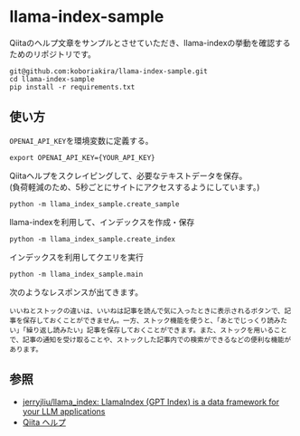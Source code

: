 # llama-index-sample

Qiitaのヘルプ文章をサンプルとさせていただき、llama-indexの挙動を確認するためのリポジトリです。

```
git@github.com:koboriakira/llama-index-sample.git
cd llama-index-sample
pip install -r requirements.txt
```

## 使い方

`OPENAI_API_KEY`を環境変数に定義する。

```
export OPENAI_API_KEY={YOUR_API_KEY}
```

Qiitaヘルプをスクレイピングして、必要なテキストデータを保存。  
(負荷軽減のため、5秒ごとにサイトにアクセスするようにしています。)

```
python -m llama_index_sample.create_sample
```

llama-indexを利用して、インデックスを作成・保存

```
python -m llama_index_sample.create_index
```

インデックスを利用してクエリを実行

```
python -m llama_index_sample.main
```

次のようなレスポンスが出てきます。

```
いいねとストックの違いは、いいねは記事を読んで気に入ったときに表示されるボタンで、記事を保存しておくことができません。一方、ストック機能を使うと、「あとでじっくり読みたい」「繰り返し読みたい」記事を保存しておくことができます。また、ストックを用いることで、記事の通知を受け取ることや、ストックした記事内での検索ができるなどの便利な機能があります。
```

## 参照

- [jerryjliu/llama_index: LlamaIndex (GPT Index) is a data framework for your LLM applications](https://github.com/jerryjliu/llama_index)
- [Qiita ヘルプ](https://help.qiita.com/)
